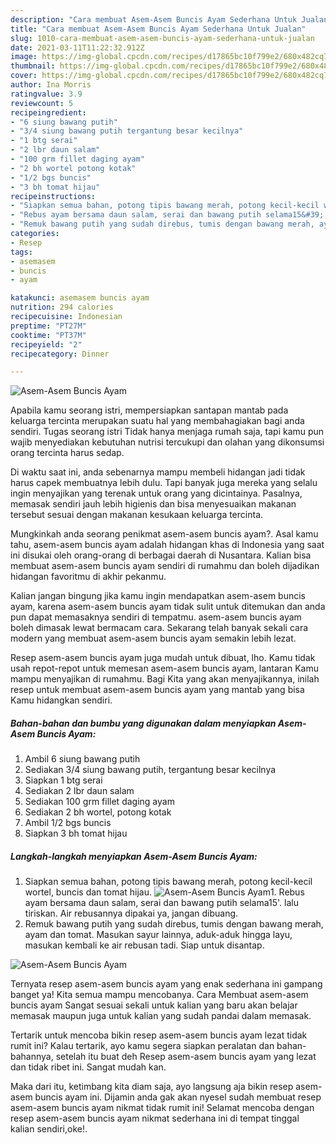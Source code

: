 ```yaml
---
description: "Cara membuat Asem-Asem Buncis Ayam Sederhana Untuk Jualan"
title: "Cara membuat Asem-Asem Buncis Ayam Sederhana Untuk Jualan"
slug: 1010-cara-membuat-asem-asem-buncis-ayam-sederhana-untuk-jualan
date: 2021-03-11T11:22:32.912Z
image: https://img-global.cpcdn.com/recipes/d17865bc10f799e2/680x482cq70/asem-asem-buncis-ayam-foto-resep-utama.jpg
thumbnail: https://img-global.cpcdn.com/recipes/d17865bc10f799e2/680x482cq70/asem-asem-buncis-ayam-foto-resep-utama.jpg
cover: https://img-global.cpcdn.com/recipes/d17865bc10f799e2/680x482cq70/asem-asem-buncis-ayam-foto-resep-utama.jpg
author: Ina Morris
ratingvalue: 3.9
reviewcount: 5
recipeingredient:
- "6 siung bawang putih"
- "3/4 siung bawang putih tergantung besar kecilnya"
- "1 btg serai"
- "2 lbr daun salam"
- "100 grm fillet daging ayam"
- "2 bh wortel potong kotak"
- "1/2 bgs buncis"
- "3 bh tomat hijau"
recipeinstructions:
- "Siapkan semua bahan, potong tipis bawang merah, potong kecil-kecil wortel, buncis dan tomat hijau."
- "Rebus ayam bersama daun salam, serai dan bawang putih selama15&#39;. lalu tiriskan. Air rebusannya dipakai ya, jangan dibuang."
- "Remuk bawang putih yang sudah direbus, tumis dengan bawang merah, ayam dan tomat. Masukan sayur lainnya, aduk-aduk hingga layu, masukan kembali ke air rebusan tadi. Siap untuk disantap."
categories:
- Resep
tags:
- asemasem
- buncis
- ayam

katakunci: asemasem buncis ayam 
nutrition: 294 calories
recipecuisine: Indonesian
preptime: "PT27M"
cooktime: "PT37M"
recipeyield: "2"
recipecategory: Dinner

---
```



![Asem-Asem Buncis Ayam](https://img-global.cpcdn.com/recipes/d17865bc10f799e2/680x482cq70/asem-asem-buncis-ayam-foto-resep-utama.jpg)

Apabila kamu seorang istri, mempersiapkan santapan mantab pada keluarga tercinta merupakan suatu hal yang membahagiakan bagi anda sendiri. Tugas seorang istri Tidak hanya menjaga rumah saja, tapi kamu pun wajib menyediakan kebutuhan nutrisi tercukupi dan olahan yang dikonsumsi orang tercinta harus sedap.

Di waktu  saat ini, anda sebenarnya mampu membeli hidangan jadi tidak harus capek membuatnya lebih dulu. Tapi banyak juga mereka yang selalu ingin menyajikan yang terenak untuk orang yang dicintainya. Pasalnya, memasak sendiri jauh lebih higienis dan bisa menyesuaikan makanan tersebut sesuai dengan makanan kesukaan keluarga tercinta. 



Mungkinkah anda seorang penikmat asem-asem buncis ayam?. Asal kamu tahu, asem-asem buncis ayam adalah hidangan khas di Indonesia yang saat ini disukai oleh orang-orang di berbagai daerah di Nusantara. Kalian bisa membuat asem-asem buncis ayam sendiri di rumahmu dan boleh dijadikan hidangan favoritmu di akhir pekanmu.

Kalian jangan bingung jika kamu ingin mendapatkan asem-asem buncis ayam, karena asem-asem buncis ayam tidak sulit untuk ditemukan dan anda pun dapat memasaknya sendiri di tempatmu. asem-asem buncis ayam boleh dimasak lewat bermacam cara. Sekarang telah banyak sekali cara modern yang membuat asem-asem buncis ayam semakin lebih lezat.

Resep asem-asem buncis ayam juga mudah untuk dibuat, lho. Kamu tidak usah repot-repot untuk memesan asem-asem buncis ayam, lantaran Kamu mampu menyajikan di rumahmu. Bagi Kita yang akan menyajikannya, inilah resep untuk membuat asem-asem buncis ayam yang mantab yang bisa Kamu hidangkan sendiri.

<!--inarticleads1-->

##### Bahan-bahan dan bumbu yang digunakan dalam menyiapkan Asem-Asem Buncis Ayam:

1. Ambil 6 siung bawang putih
1. Sediakan 3/4 siung bawang putih, tergantung besar kecilnya
1. Siapkan 1 btg serai
1. Sediakan 2 lbr daun salam
1. Sediakan 100 grm fillet daging ayam
1. Sediakan 2 bh wortel, potong kotak
1. Ambil 1/2 bgs buncis
1. Siapkan 3 bh tomat hijau




<!--inarticleads2-->

##### Langkah-langkah menyiapkan Asem-Asem Buncis Ayam:

1. Siapkan semua bahan, potong tipis bawang merah, potong kecil-kecil wortel, buncis dan tomat hijau.
<img src="https://img-global.cpcdn.com/steps/5fbbb73908a2640d/160x128cq70/asem-asem-buncis-ayam-langkah-memasak-1-foto.jpg" alt="Asem-Asem Buncis Ayam">1. Rebus ayam bersama daun salam, serai dan bawang putih selama15&#39;. lalu tiriskan. Air rebusannya dipakai ya, jangan dibuang.
1. Remuk bawang putih yang sudah direbus, tumis dengan bawang merah, ayam dan tomat. Masukan sayur lainnya, aduk-aduk hingga layu, masukan kembali ke air rebusan tadi. Siap untuk disantap.
<img src="//assets-global.cpcdn.com/assets/icons/button_play-2c75c40dde080a61004c1f40b05d8f140eaff45d7e9e6481dc71c63d2e7c4909.png" alt="Asem-Asem Buncis Ayam">



Ternyata resep asem-asem buncis ayam yang enak sederhana ini gampang banget ya! Kita semua mampu mencobanya. Cara Membuat asem-asem buncis ayam Sangat sesuai sekali untuk kalian yang baru akan belajar memasak maupun juga untuk kalian yang sudah pandai dalam memasak.

Tertarik untuk mencoba bikin resep asem-asem buncis ayam lezat tidak rumit ini? Kalau tertarik, ayo kamu segera siapkan peralatan dan bahan-bahannya, setelah itu buat deh Resep asem-asem buncis ayam yang lezat dan tidak ribet ini. Sangat mudah kan. 

Maka dari itu, ketimbang kita diam saja, ayo langsung aja bikin resep asem-asem buncis ayam ini. Dijamin anda gak akan nyesel sudah membuat resep asem-asem buncis ayam nikmat tidak rumit ini! Selamat mencoba dengan resep asem-asem buncis ayam nikmat sederhana ini di tempat tinggal kalian sendiri,oke!.

